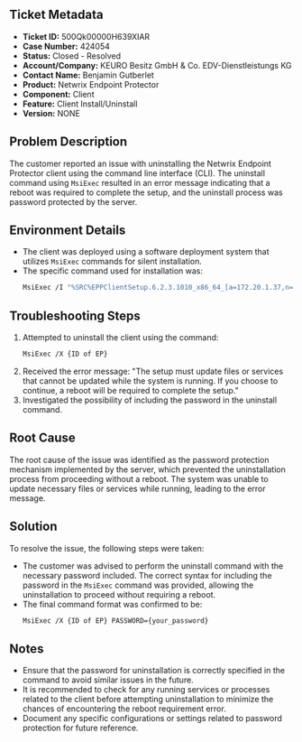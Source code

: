 ## Ticket Metadata
- **Ticket ID:** 500Qk00000H639XIAR
- **Case Number:** 424054
- **Status:** Closed - Resolved
- **Account/Company:** KEURO Besitz GmbH & Co. EDV-Dienstleistungs KG
- **Contact Name:** Benjamin Gutberlet
- **Product:** Netwrix Endpoint Protector
- **Component:** Client
- **Feature:** Client Install/Uninstall
- **Version:** NONE

## Problem Description
The customer reported an issue with uninstalling the Netwrix Endpoint Protector client using the command line interface (CLI). The uninstall command using `MsiExec` resulted in an error message indicating that a reboot was required to complete the setup, and the uninstall process was password protected by the server.

## Environment Details
- The client was deployed using a software deployment system that utilizes `MsiExec` commands for silent installation.
- The specific command used for installation was:
  ```bash
  MsiExec /I "%SRC%EPPClientSetup.6.2.3.1010_x86_64_[a=172.20.1.37,n=0].msi"
  ```

## Troubleshooting Steps
1. Attempted to uninstall the client using the command:
   ```bash
   MsiExec /X {ID of EP}
   ```
2. Received the error message: "The setup must update files or services that cannot be updated while the system is running. If you choose to continue, a reboot will be required to complete the setup."
3. Investigated the possibility of including the password in the uninstall command.

## Root Cause
The root cause of the issue was identified as the password protection mechanism implemented by the server, which prevented the uninstallation process from proceeding without a reboot. The system was unable to update necessary files or services while running, leading to the error message.

## Solution
To resolve the issue, the following steps were taken:
- The customer was advised to perform the uninstall command with the necessary password included. The correct syntax for including the password in the `MsiExec` command was provided, allowing the uninstallation to proceed without requiring a reboot.
- The final command format was confirmed to be:
  ```bash
  MsiExec /X {ID of EP} PASSWORD={your_password}
  ```

## Notes
- Ensure that the password for uninstallation is correctly specified in the command to avoid similar issues in the future.
- It is recommended to check for any running services or processes related to the client before attempting uninstallation to minimize the chances of encountering the reboot requirement error.
- Document any specific configurations or settings related to password protection for future reference.